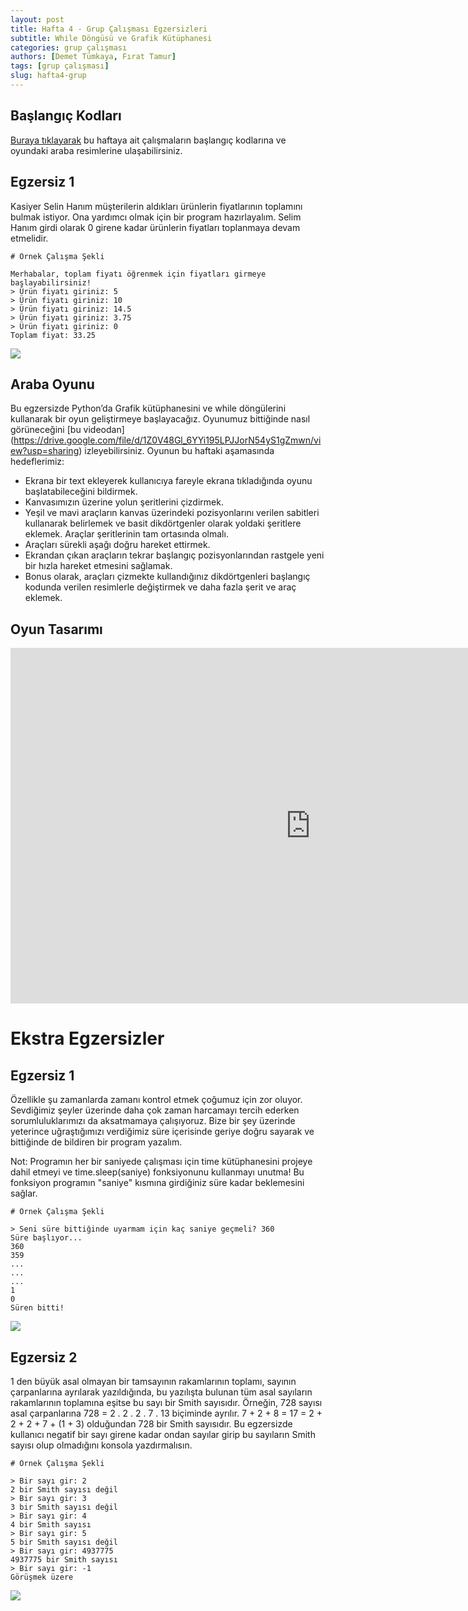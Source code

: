```yaml
---
layout: post
title: Hafta 4 - Grup Çalışması Egzersizleri
subtitle: While Döngüsü ve Grafik Kütüphanesi
categories: grup çalışması
authors: [Demet Tümkaya, Fırat Tamur]
tags: [grup çalışması]
slug: hafta4-grup
---
```


## Başlangıç Kodları

[Buraya tıklayarak](https://drive.google.com/file/d/13x2Z3ttEKilyAclRVVw6n7eceDGj-o50/view?usp=sharing) bu haftaya ait çalışmaların başlangıç kodlarına ve oyundaki araba resimlerine ulaşabilirsiniz.

## Egzersiz 1

Kasiyer Selin Hanım müşterilerin aldıkları ürünlerin fiyatlarının toplamını bulmak istiyor. Ona yardımcı olmak için bir program hazırlayalım. Selim Hanım girdi olarak 0 girene kadar ürünlerin fiyatları toplanmaya devam etmelidir.

```
# Örnek Çalışma Şekli

Merhabalar, toplam fiyatı öğrenmek için fiyatları girmeye başlayabilirsiniz!
> Ürün fiyatı giriniz: 5
> Ürün fiyatı giriniz: 10
> Ürün fiyatı giriniz: 14.5
> Ürün fiyatı giriniz: 3.75
> Ürün fiyatı giriniz: 0
Toplam fiyat: 33.25

```

![](https://images.pexels.com/photos/3907161/pexels-photo-3907161.jpeg?cs=srgb&dl=pexels-andrea-piacquadio-3907161.jpg&fm=jpg)

## Araba Oyunu

Bu egzersizde Python’da Grafik kütüphanesini ve while döngülerini kullanarak bir oyun geliştirmeye başlayacağız. Oyunumuz bittiğinde nasıl görüneceğini [bu videodan] (https://drive.google.com/file/d/1Z0V48Gl_6YYi195LPJJorN54yS1gZmwn/view?usp=sharing) izleyebilirsiniz. Oyunun bu haftaki aşamasında hedeflerimiz:
- Ekrana bir text ekleyerek kullanıcıya fareyle ekrana tıkladığında oyunu başlatabileceğini bildirmek.
- Kanvasımızın üzerine yolun şeritlerini çizdirmek.
- Yeşil ve mavi araçların kanvas üzerindeki pozisyonlarını verilen sabitleri kullanarak belirlemek ve basit dikdörtgenler olarak yoldaki şeritlere eklemek. Araçlar şeritlerinin tam ortasında olmalı.
- Araçları sürekli aşağı doğru hareket ettirmek.
- Ekrandan çıkan araçların tekrar başlangıç pozisyonlarından rastgele yeni bir hızla hareket etmesini sağlamak.
- Bonus olarak, araçları çizmekte kullandığınız dikdörtgenleri başlangıç kodunda verilen resimlerle değiştirmek ve daha fazla şerit ve araç eklemek.

## Oyun Tasarımı
<iframe src="https://docs.google.com/presentation/d/e/2PACX-1vS9DXKtrTWnZI4Z0yHsExtX7jlPuWO7IR7lhK5HWuGD4jmeFfBpx99hWGI81lM6Ezf6NYemvMyHusam/embed?start=false&loop=true&delayms=3000" frameborder="0" width="960" height="569" allowfullscreen="true" mozallowfullscreen="true" webkitallowfullscreen="true"></iframe>

# Ekstra Egzersizler

## Egzersiz 1

Özellikle şu zamanlarda zamanı kontrol etmek çoğumuz için zor oluyor. Sevdiğimiz şeyler üzerinde daha çok zaman harcamayı tercih ederken sorumluluklarımızı da aksatmamaya çalışıyoruz. Bize bir şey üzerinde yeterince uğraştığımızı verdiğimiz süre içerisinde geriye doğru sayarak ve bittiğinde de bildiren bir program yazalım.

Not: Programın her bir saniyede çalışması için time kütüphanesini projeye dahil etmeyi ve time.sleep(saniye) fonksiyonunu kullanmayı unutma! Bu fonksiyon programın "saniye" kısmına girdiğiniz süre kadar beklemesini sağlar.

```
# Örnek Çalışma Şekli

> Seni süre bittiğinde uyarmam için kaç saniye geçmeli? 360
Süre başlıyor...
360
359
...
...
...
1
0
Süren bitti!

```

![](https://images.pexels.com/photos/1178684/pexels-photo-1178684.jpeg?cs=srgb&dl=pexels-mike-1178684.jpg&fm=jpg)

## Egzersiz 2

1 den büyük asal olmayan bir tamsayının rakamlarının toplamı, sayının çarpanlarına ayrılarak yazıldığında, bu yazılışta bulunan tüm asal sayıların rakamlarının toplamına eşitse bu sayı bir Smith sayısıdır. 
Örneğin, 728 sayısı asal çarpanlarına 728 = 2 . 2 . 2 . 7 . 13 biçiminde ayrılır. 7 + 2 + 8 = 17 = 2 + 2 + 2 + 7 + (1 + 3) olduğundan 728 bir Smith sayısıdır.
Bu egzersizde kullanıcı negatif bir sayı girene kadar ondan sayılar girip bu sayıların Smith sayısı olup olmadığını konsola yazdırmalısın.

```
# Örnek Çalışma Şekli

> Bir sayı gir: 2
2 bir Smith sayısı değil
> Bir sayı gir: 3
3 bir Smith sayısı değil
> Bir sayı gir: 4
4 bir Smith sayısı
> Bir sayı gir: 5
5 bir Smith sayısı değil
> Bir sayı gir: 4937775
4937775 bir Smith sayısı
> Bir sayı gir: -1
Görüşmek üzere

```

![](https://images.pexels.com/photos/1364700/pexels-photo-1364700.jpeg?cs=srgb&dl=pexels-logan-kirschner-1364700.jpg&fm=jpg)
